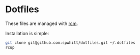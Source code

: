 Dotfiles
=========

These files are managed with [rcm](https://github.com/thoughtbot/rcm).

Installation is simple:

```bash
git clone git@github.com:spwhitt/dotfiles.git ~/.dotfiles
rcup
```
